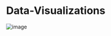 # Data-Visualizations

![image](https://user-images.githubusercontent.com/47339289/216743552-5a136936-63e8-47a3-a76c-53da3edfb893.png)
